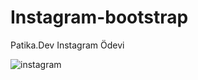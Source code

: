 # Instagram-bootstrap
Patika.Dev Instagram Ödevi

![instagram](https://user-images.githubusercontent.com/74544465/181831747-c3b764b6-c2f0-4139-b877-e15571f110df.png)

